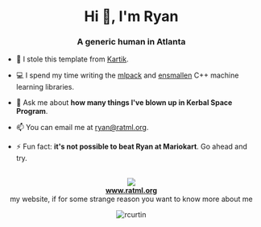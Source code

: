<h1 align="center">Hi 👋, I'm Ryan</h1>
<h3 align="center">A generic human in Atlanta</h3>


- 🔭 I stole this template from <a href="https://github.com/kartikdutt18">Kartik</a>.

- 💻 I spend my time writing the <a
  href="https://github.com/mlpack/mlpack">mlpack</a> and <a
href="https://github.com/mlpack/ensmallen">ensmallen</a> C++ machine learning
libraries.

- 💬 Ask me about **how many things I've blown up in Kerbal Space Program**.

- 📫 You can email me at <a href="mailto:ryan@ratml.org">ryan@ratml.org</a>.

- ⚡ Fun fact: **it's not possible to beat Ryan at Mariokart**.  Go ahead and
  try.

<br />

<center>
<img src="https://www.ratml.org/ratml-web-small.png" />
<br />
<b><a href="https://www.ratml.org">www.ratml.org</a></b>
<br />
my website, if for some strange reason you want to know more about me
<br />
</center>

<p align="center"> <img
src=https://github-readme-stats.vercel.app/api?username=rcurtin&show_icons=true
alt=rcurtin /> </p>
